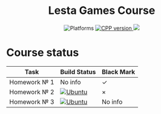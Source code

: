 <h1 align="center"> Lesta Games Course </h1>

<div align="center" style="text-align: center;">
  <div>
       <img src="https://img.shields.io/badge/platform-linux%20-informational?style=for-the-badge&amp;logo=appveyor" alt="Platforms">    
    <a href="https://en.cppreference.com/w/cpp/23">
      <img src="https://img.shields.io/badge/cpp-23-informational?style=for-the-badge&amp;logo=cplusplus" alt="CPP version">
    </a>
    <a href="https://github.com/kliperCO/lesta-course/issues">
      <img src="https://img.shields.io/github/issues-raw/kliperCO/lesta-course?style=for-the-badge">
    </a>
  </div>
</div>


# Course status

| Task         | Build Status                                                                                                                                                                                                           | Black Mark |
|--------------|------------------------------------------------------------------------------------------------------------------------------------------------------------------------------------------------------------------------|------------|
| Homework № 1 | No info                                                                                                                                                                                                                | ✓          |
| Homework № 2 | [![Ubuntu](https://img.shields.io/github/actions/workflow/status/kliperCO/lesta-course/ubuntu-build.yml?logo=ubuntu&style=for-the-badge)](https://github.com/kliperCO/lesta-course/actions/workflows/ubuntu-build.yml) | ×          |
| Homework № 3 | [![Ubuntu](https://img.shields.io/github/actions/workflow/status/kliperCO/lesta-course/ubuntu-build.yml?logo=ubuntu&style=for-the-badge)](https://github.com/kliperCO/lesta-course/actions/workflows/ubuntu-build.yml) | No info    |
                                                                                                                                                                                                                                                                                                                                                                    

